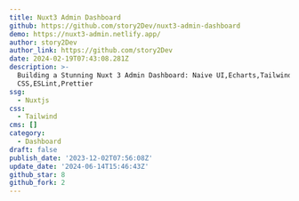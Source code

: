 ```yaml
---
title: Nuxt3 Admin Dashboard
github: https://github.com/story2Dev/nuxt3-admin-dashboard
demo: https://nuxt3-admin.netlify.app/
author: story2Dev
author_link: https://github.com/story2Dev
date: 2024-02-19T07:43:08.281Z
description: >-
  Building a Stunning Nuxt 3 Admin Dashboard: Naive UI,Echarts,Tailwind
  CSS,ESLint,Prettier
ssg:
  - Nuxtjs
css:
  - Tailwind
cms: []
category:
  - Dashboard
draft: false
publish_date: '2023-12-02T07:56:08Z'
update_date: '2024-06-14T15:46:43Z'
github_star: 8
github_fork: 2
---
```

